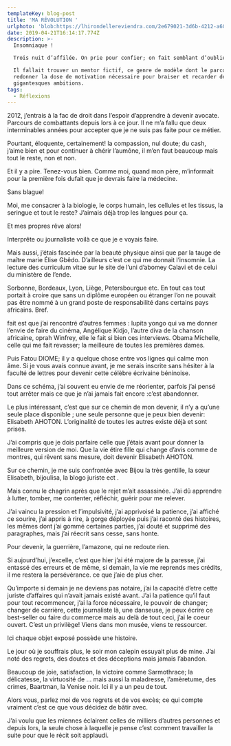 ```yaml
---
templateKey: blog-post
title: 'MA RÉVOLUTION '
urlphoto: 'blob:https://lhirondellereviendra.com/2e679021-3d6b-4212-a602-89a5a14485b7'
date: 2019-04-21T16:14:17.774Z
description: >-
  Insomniaque !

  Trois nuit d’affilée. On prie pour confier; on fait semblant d’oublier.

  Il fallait trouver un mentor fictif, ce genre de modèle dont le parcours peut
  redonner la dose de motivation nécessaire pour braiser et recarder de
  gigantesques ambitions.
tags:
  - Réflexions
---
```

2012, j’entrais à la fac de droit dans l’espoir d’apprendre à devenir avocate. Parcours de combattants depuis lors à ce jour. Il ne m’a fallu que deux interminables années  pour accepter que je ne suis pas faite pour ce métier. 

Pourtant, éloquente, certainement! la compassion, nul doute; du cash, j’aime bien et pour continuer à chérir l’aumône, il m’en faut beaucoup mais tout le reste, non et non.

Et il y a pire. Tenez-vous bien. Comme moi, quand mon père, m’informait pour la première fois dufait que je devrais faire la médecine.

Sans blague!

Moi, me consacrer à la biologie, le corps humain, les cellules et les tissus, la seringue et tout le reste? J’aimais déjà trop les langues pour ça.

Et mes propres rêve alors! 

Interprête ou journaliste voilà ce que je e voyais faire.

Mais aussi, j’étais fascinée par la beauté physique ainsi que par la tauge de maître marie Élise Gbêdo. D’ailleurs c’est ce qui me donnait l’insomnie. La lecture des curriculum vitae sur le site de l’uni d’abomey Calavi et de celui du ministère de l’ende.

Sorbonne, Bordeaux, Lyon, Liège, Petersbourgue etc. En tout cas tout portait à croire que sans un diplôme européen ou étranger l’on ne pouvait pas être nommé à un grand poste de responsabilité dans certains pays africains. Bref. 

fait est que j’ai rencontré d’autres femmes : lupita yongo qui va me donner l’envie de faire du cinéma, Angélique Kidjo, l’autre diva de la chanson africaine, oprah Winfrey, elle le fait si bien ces interviews. Obama Michelle, celle qui me fait revasser; la meilleure de toutes les premières dames. 

Puis Fatou DIOME; il y a quelque chose entre vos lignes qui calme mon âme. Si je vous avais connue avant, je me serais inscrite sans hésiter à la faculté de lettres pour devenir cette célèbre écrivaine béninoise.

Dans ce schéma, j’ai souvent eu envie de me réorienter, parfois j’ai pensé tout arrêter mais ce que je n’ai jamais fait encore :c’est abandonner. 

Le plus intéressant, c’est que sur ce chemin de mon devenir, il n’y a qu’une seule place disponible ; une seule personne que je peux bien devenir: Elisabeth AHOTON. L’originalité de toutes les autres existe déjà et sont prises.

J’ai compris que je dois parfaire celle que j’étais avant pour donner la meilleure version de moi. Que la vie étire fille qui change d’avis comme de montres, qui rêvent sans mesure, doit devenir Elisabeth AHOTON.

Sur ce chemin, je me suis confrontée avec Bijou la très gentille, la sœur Elisabeth, bijoulisa, la blogo juriste ect .

Mais connu le chagrin après que le rejet m’ait assassinée. J’ai dû apprendre à lutter, tomber, me contenter, réfléchir, guérir pour me relever.

J’ai vaincu la pression et l’impulsivité, j’ai apprivoisé la patience,  j’ai affiché ce sourire, j’ai appris à rire, à gorge déployée puis j’ai raconté des histoires, les mêmes dont j’ai gommé certaines parties, j’ai douté et supprimé des paragraphes, mais j’ai réecrit sans cesse, sans honte.

Pour devenir, la guerrière, l’amazone, qui ne redoute rien.

Si aujourd’hui, j’excelle, c’est que hier j’ai été majore de la paresse, j’ai entassé des erreurs et de même, si demain, la vie me reprends mes crédits, il me restera la persévérance.  ce que j’aie de plus cher.

Qu’importe si demain je ne deviens pas notaire, j’ai la capacité d’etre cette juriste d’affaires qui n’avait jamais existé avant. J’ai la patience qu’il faut pour tout recommencer, j’ai la force nécessaire, le pouvoir de changer; changer de carrière, cette journaliste là, une danseuse, je peux écrire ce best-seller ou faire du commerce mais au delà de tout ceci, j’ai le coeur ouvert. C’est un privilège! Viens dans mon musée, viens te ressourcer.

Ici chaque objet exposé possède une histoire. 

Le jour où  je souffrais plus, le soir mon calepin essuyait plus de mine. J’ai noté des regrets, des doutes et des déceptions mais jamais l’abandon.

Beaucoup de joie, satisfaction, la victoire comme Sarmothrace; la délicatesse, la virtuosité de ... mais aussi la maladresse, l’amèretume, des crimes, Baartman, la Venise noir. Ici il y a un peu de tout.

Alors vous, parlez moi de vos regrets et de vos excès; ce qui compte vraiment c’est ce que vous décidez de bâtir avec.

J’ai voulu que les miennes éclairent celles de milliers d’autres personnes et depuis lors, la seule chose à laquelle je pense c’est comment travailler la suite pour que le récit soit applaudi.
